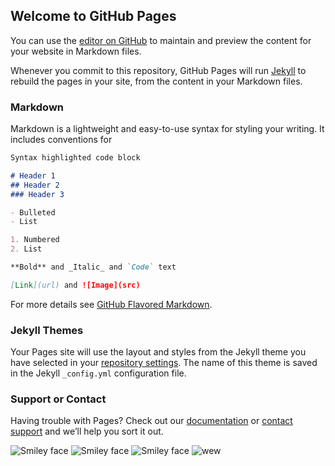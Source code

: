 ## Welcome to GitHub Pages

You can use the [editor on GitHub](https://github.com/AnimeCafe/animecafe.github.com/edit/master/index.md) to maintain and preview the content for your website in Markdown files.

Whenever you commit to this repository, GitHub Pages will run [Jekyll](https://jekyllrb.com/) to rebuild the pages in your site, from the content in your Markdown files.

### Markdown

Markdown is a lightweight and easy-to-use syntax for styling your writing. It includes conventions for

```markdown
Syntax highlighted code block

# Header 1
## Header 2
### Header 3

- Bulleted
- List

1. Numbered
2. List

**Bold** and _Italic_ and `Code` text

[Link](url) and ![Image](src)
```

For more details see [GitHub Flavored Markdown](https://guides.github.com/features/mastering-markdown/).

### Jekyll Themes

Your Pages site will use the layout and styles from the Jekyll theme you have selected in your [repository settings](https://github.com/AnimeCafe/animecafe.github.com/settings). The name of this theme is saved in the Jekyll `_config.yml` configuration file.

### Support or Contact

Having trouble with Pages? Check out our [documentation](https://help.github.com/categories/github-pages-basics/) or [contact support](https://github.com/contact) and we’ll help you sort it out.

<img src="http://www.ampedasia.com/wp-content/uploads/2015/03/cover_image_max_quality.jpg" alt="Smiley face">
<img src="http://www.ampedasia.com/wp-content/uploads/2015/04/vicki-li-vickibaybee-002-1024x683.jpg" alt="Smiley face">
<img src="http://www.ampedasia.com/wp-content/uploads/2015/04/vicki-li-vickibaybee-002-1024x683.jpg" alt="Smiley face">
<img src="http://www.ampedasia.com/wp-content/uploads/2015/04/vicki-li-vickibaybee-003-1024x740.jpg" alt="wew">



